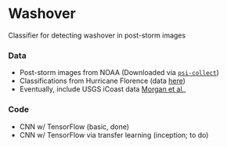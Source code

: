 # Washover
Classifier for detecting washover in post-storm images

### Data
- Post-storm images from NOAA (Downloaded via [`psi-collect`](https://github.com/UNCG-DAISY/psi-collect))
- Classifications from Hurricane Florence (data [here](https://doi.org/10.6084/m9.figshare.11604192.v1))
- Eventually, include USGS iCoast data [Morgan et al.,](https://doi.org/10.5066/P93A9MPE)

### Code
- CNN w/ TensorFlow (basic, done)
- CNN w/ TensorFlow via transfer learning (inception; to do)
